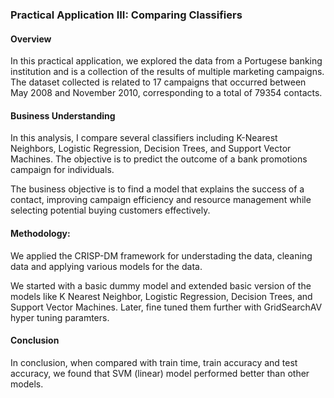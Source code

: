 ### Practical Application III: Comparing Classifiers

#### Overview 
In this practical application, we explored the data from a Portugese banking institution and is a collection of the results of multiple marketing campaigns. The dataset collected is related to 17 campaigns that occurred between May 2008 and November 2010, corresponding to a total of 79354 contacts.

#### Business Understanding
In this analysis, I compare several classifiers including K-Nearest Neighbors, Logistic Regression, Decision Trees, and Support Vector Machines. The objective is to predict the outcome of a bank promotions campaign for individuals.

The business objective is to find a model that explains the success of a contact, improving campaign efficiency and resource management while selecting potential buying customers effectively.

#### Methodology:
We applied the CRISP-DM framework for understading the data, cleaning data and applying various models for the data.

We started with a basic dummy model and extended basic version of the models like K Nearest Neighbor, Logistic Regression, Decision Trees, and Support Vector Machines. Later, fine tuned them further with GridSearchAV hyper tuning paramters.  

#### Conclusion
In conclusion, when compared with train time, train accuracy and test accuracy, we found that SVM (linear) model performed better than other models.
